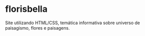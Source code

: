 # florisbella
Site utilizando HTML/CSS, temática informativa sobre universo de paisagismo, flores e paisagens.
